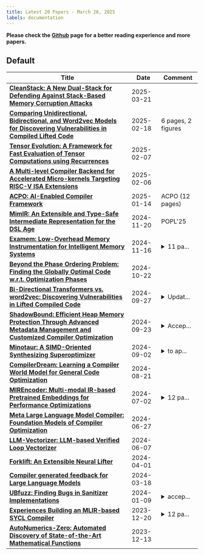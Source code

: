 ```yaml
---
title: Latest 20 Papers - March 26, 2025
labels: documentation
---
```

**Please check the [Github](https://github.com/ADNRs/arXivDaily) page for a better reading experience and more papers.**

## Default
| **Title** | **Date** | **Comment** |
| --- | --- | --- |
| **[CleanStack: A New Dual-Stack for Defending Against Stack-Based Memory Corruption Attacks](http://arxiv.org/abs/2503.16950v1)** | 2025-03-21 |  |
| **[Comparing Unidirectional, Bidirectional, and Word2vec Models for Discovering Vulnerabilities in Compiled Lifted Code](http://arxiv.org/abs/2409.17513v2)** | 2025-02-18 | 6 pages, 2 figures |
| **[Tensor Evolution: A Framework for Fast Evaluation of Tensor Computations using Recurrences](http://arxiv.org/abs/2502.03402v2)** | 2025-02-07 |  |
| **[A Multi-level Compiler Backend for Accelerated Micro-kernels Targeting RISC-V ISA Extensions](http://arxiv.org/abs/2502.04063v1)** | 2025-02-06 |  |
| **[ACPO: AI-Enabled Compiler Framework](http://arxiv.org/abs/2312.09982v4)** | 2025-01-14 | ACPO (12 pages) |
| **[MimIR: An Extensible and Type-Safe Intermediate Representation for the DSL Age](http://arxiv.org/abs/2411.07443v2)** | 2024-11-20 | POPL'25 |
| **[Examem: Low-Overhead Memory Instrumentation for Intelligent Memory Systems](http://arxiv.org/abs/2411.12583v1)** | 2024-11-16 | <details><summary>11 pa...</summary><p>11 pages + references, 13 figures</p></details> |
| **[Beyond the Phase Ordering Problem: Finding the Globally Optimal Code w.r.t. Optimization Phases](http://arxiv.org/abs/2410.03120v4)** | 2024-10-22 |  |
| **[Bi-Directional Transformers vs. word2vec: Discovering Vulnerabilities in Lifted Compiled Code](http://arxiv.org/abs/2405.20611v3)** | 2024-09-27 | <details><summary>Updat...</summary><p>Updated with improvements</p></details> |
| **[ShadowBound: Efficient Heap Memory Protection Through Advanced Metadata Management and Customized Compiler Optimization](http://arxiv.org/abs/2406.02023v2)** | 2024-09-23 | <details><summary>Accep...</summary><p>Accepted by USENIX Security 2024</p></details> |
| **[Minotaur: A SIMD-Oriented Synthesizing Superoptimizer](http://arxiv.org/abs/2306.00229v3)** | 2024-09-02 | <details><summary>to ap...</summary><p>to appear in OOPSLA'24</p></details> |
| **[CompilerDream: Learning a Compiler World Model for General Code Optimization](http://arxiv.org/abs/2404.16077v2)** | 2024-08-21 |  |
| **[MIREncoder: Multi-modal IR-based Pretrained Embeddings for Performance Optimizations](http://arxiv.org/abs/2407.02238v1)** | 2024-07-02 | <details><summary>12 pa...</summary><p>12 pages, 6 figures, 9 tables, PACT '24 conference</p></details> |
| **[Meta Large Language Model Compiler: Foundation Models of Compiler Optimization](http://arxiv.org/abs/2407.02524v1)** | 2024-06-27 |  |
| **[LLM-Vectorizer: LLM-based Verified Loop Vectorizer](http://arxiv.org/abs/2406.04693v1)** | 2024-06-07 |  |
| **[Forklift: An Extensible Neural Lifter](http://arxiv.org/abs/2404.16041v1)** | 2024-04-01 |  |
| **[Compiler generated feedback for Large Language Models](http://arxiv.org/abs/2403.14714v1)** | 2024-03-18 |  |
| **[UBfuzz: Finding Bugs in Sanitizer Implementations](http://arxiv.org/abs/2401.04538v1)** | 2024-01-09 | <details><summary>accep...</summary><p>accepted to ASPLOS 2024</p></details> |
| **[Experiences Building an MLIR-based SYCL Compiler](http://arxiv.org/abs/2312.13170v1)** | 2023-12-20 | <details><summary>12 pa...</summary><p>12 pages, 3 figures To be published in International Symposium on Code Generation and Optimization (CGO) 2024</p></details> |
| **[AutoNumerics-Zero: Automated Discovery of State-of-the-Art Mathematical Functions](http://arxiv.org/abs/2312.08472v1)** | 2023-12-13 |  |

